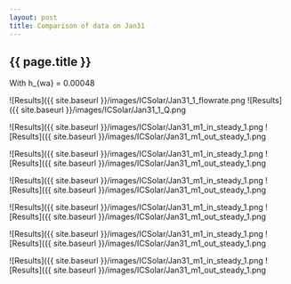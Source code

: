 ```yaml
---
layout: post
title: Comparison of data on Jan31
---
```

{{ page.title }}
-----------------
With h_{wa} = 0.00048

![Results]({{ site.baseurl }}/images/ICSolar/Jan31_1_flowrate.png ![Results]({{ site.baseurl }}/images/ICSolar/Jan31_1_Q.png

![Results]({{ site.baseurl }}/images/ICSolar/Jan31_m1_in_steady_1.png ![Results]({{ site.baseurl }}/images/ICSolar/Jan31_m1_out_steady_1.png

![Results]({{ site.baseurl }}/images/ICSolar/Jan31_m1_in_steady_1.png ![Results]({{ site.baseurl }}/images/ICSolar/Jan31_m1_out_steady_1.png

![Results]({{ site.baseurl }}/images/ICSolar/Jan31_m1_in_steady_1.png ![Results]({{ site.baseurl }}/images/ICSolar/Jan31_m1_out_steady_1.png

![Results]({{ site.baseurl }}/images/ICSolar/Jan31_m1_in_steady_1.png ![Results]({{ site.baseurl }}/images/ICSolar/Jan31_m1_out_steady_1.png

![Results]({{ site.baseurl }}/images/ICSolar/Jan31_m1_in_steady_1.png ![Results]({{ site.baseurl }}/images/ICSolar/Jan31_m1_out_steady_1.png

![Results]({{ site.baseurl }}/images/ICSolar/Jan31_m1_in_steady_1.png ![Results]({{ site.baseurl }}/images/ICSolar/Jan31_m1_out_steady_1.png

